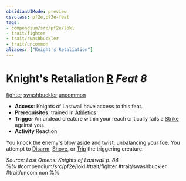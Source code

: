 ```yaml
---
obsidianUIMode: preview
cssclass: pf2e,pf2e-feat
tags:
- compendium/src/pf2e/lokl
- trait/fighter
- trait/swashbuckler
- trait/uncommon
aliases: ["Knight's Retaliation"]
---
```

# Knight's Retaliation  [R](chapter-9-playing-the-game.md#Actions "Reaction") *Feat 8*  
[fighter](Reference/Rules/Traits/fighter.md "Fighter Class Trait")  [swashbuckler](Reference/Rules/Traits/swashbuckler-apg.md "Swashbuckler Class Trait")  [uncommon](uncommon.md "Uncommon Rarity Trait")  

- **Access**: Knights of Lastwall have access to this feat.
- **Prerequisites**: trained in [Athletics](skills.md#Athletics)
- **Trigger** An undead creature within your reach critically fails a [Strike](strike.md) against you.
- **Activity** Reaction

You knock the enemy's blow aside and twist, unbalancing your foe. You attempt to [Disarm](Reference/Rules/Actions/disarm.md), [Shove](Reference/Rules/Actions/shove.md), or [Trip](Reference/Rules/Actions/trip.md) the triggering creature.

*Source: Lost Omens: Knights of Lastwall p. 84*  
%% #compendium/src/pf2e/lokl #trait/fighter #trait/swashbuckler #trait/uncommon %%